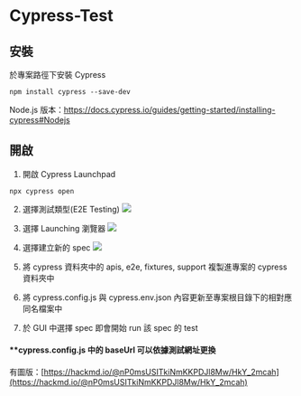 # Cypress-Test
## 安裝
於專案路徑下安裝 Cypress
```
npm install cypress --save-dev
```
Node.js 版本：https://docs.cypress.io/guides/getting-started/installing-cypress#Nodejs

## 開啟
1. 開啟 Cypress Launchpad
```
npx cypress open
```
2. 選擇測試類型(E2E Testing)
![](https://hackmd.io/_uploads/SypNRX5T3.png)

3. 選擇 Launching 瀏覽器
![](https://hackmd.io/_uploads/HJvoAm5pn.png)

4. 選擇建立新的 spec
![](https://hackmd.io/_uploads/HJbIyN5ph.png)

5. 將 cypress 資料夾中的 apis, e2e, fixtures, support 複製進專案的 cypress 資料夾中

6. 將 cypress.config.js 與 cypress.env.json 內容更新至專案根目錄下的相對應同名檔案中

8. 於 GUI 中選擇 spec 即會開始 run 該 spec 的 test

#### **cypress.config.js 中的 baseUrl 可以依據測試網址更換

有圖版：[https://hackmd.io/@nP0msUSITkiNmKKPDJl8Mw/HkY_2mcah](https://hackmd.io/@nP0msUSITkiNmKKPDJl8Mw/HkY_2mcah)
